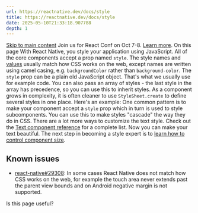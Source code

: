 ```yaml
---
url: https://reactnative.dev/docs/style
title: https://reactnative.dev/docs/style
date: 2025-05-10T21:33:18.907788
depth: 1
---
```


[Skip to main content](https://reactnative.dev/docs/style#__docusaurus_skipToContent_fallback)
Join us for React Conf on Oct 7-8. [Learn more](https://conf.react.dev).
On this page
With React Native, you style your application using JavaScript. All of the core components accept a prop named `style`. The style names and [values](https://reactnative.dev/docs/colors) usually match how CSS works on the web, except names are written using camel casing, e.g. `backgroundColor` rather than `background-color`.
The `style` prop can be a plain old JavaScript object. That's what we usually use for example code. You can also pass an array of styles - the last style in the array has precedence, so you can use this to inherit styles.
As a component grows in complexity, it is often cleaner to use `StyleSheet.create` to define several styles in one place. Here's an example:
One common pattern is to make your component accept a `style` prop which in turn is used to style subcomponents. You can use this to make styles "cascade" the way they do in CSS.
There are a lot more ways to customize the text style. Check out the [Text component reference](https://reactnative.dev/docs/text) for a complete list.
Now you can make your text beautiful. The next step in becoming a style expert is to [learn how to control component size](https://reactnative.dev/docs/height-and-width).
## Known issues[​](https://reactnative.dev/docs/style#known-issues "Direct link to Known issues")
  * [react-native#29308](https://github.com/facebook/react-native/issues/29308#issuecomment-792864162): In some cases React Native does not match how CSS works on the web, for example the touch area never extends past the parent view bounds and on Android negative margin is not supported.


Is this page useful?



